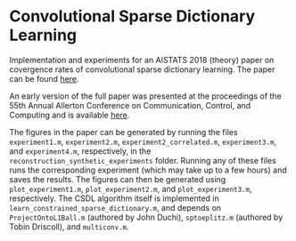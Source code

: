 # Convolutional Sparse Dictionary Learning
Implementation and experiments for an AISTATS 2018 (theory) paper on covergence rates of convolutional sparse dictionary learning. The paper can be found [here](http://www.contrib.andrew.cmu.edu/~sss1/publications/papers/singh_CSDL_AISTATS17.pdf).

An early version of the full paper was presented at the proceedings of the 55th Annual Allerton Conference on Communication, Control, and Computing and is available [here](http://www.contrib.andrew.cmu.edu/~sss1/publications/papers/singh_CSDL_Allerton17.pdf).

The figures in the paper can be generated by running the files `experiment1.m`, `experiment2.m`, `experiment2_correlated.m`, `experiment3.m`, and `experiment4.m`, respectively, in the `reconstruction_synthetic_experiments` folder. Running any of these files runs the corresponding experiment (which may take up to a few hours) and saves the results. The figures can then be generated using `plot_experiment1.m`, `plot_experiment2.m`, and `plot_experiment3.m`, respectively. The CSDL algorithm itself is implemented in `learn_constrained_sparse_dictionary.m`, and depends on `ProjectOntoL1Ball.m` (authored by John Duchi), `sptoeplitz.m` (authored by Tobin Driscoll), and `multiconv.m`.
